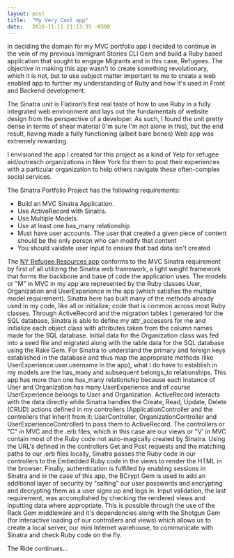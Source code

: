 ```yaml
---
layout: post
title:  "My Very Cool app"
date:   2016-11-11 21:13:35 -0500
---
```



In deciding the domain for my MVC portfolio app I decided to continue in the vein of my previous Immigrant Stories CLI Gem and build a Ruby based application that sought to engage Migrants and in this case, Refugees.  The objective in making this app wasn't to create something revolutionary, which it is not, but to use subject matter important to me to create a web enabled app to further my understanding of Ruby and how it's used in Front and Backend development.  

The Sinatra unit is Flatiron’s first real taste of how to use Ruby in a fully integrated web environment and lays out the fundamentals of website design from the perspective of a developer.  As such, I found the unit pretty dense in terms of shear material (I'm sure I'm not alone in this), but the end result, having made a fully functioning (albeit bare bones) Web app was extremely rewarding.  

I envisioned the app I created for this project as a kind of Yelp for refugee aid/outreach organizations in New York for them to post their experiences with a particular organization to help others navigate these often-complex social services.  

The Sinatra Portfolio Project has the following requirements:

* Build an MVC Sinatra Application.
* Use ActiveRecord with Sinatra.
* Use Multiple Models.
* Use at least one has_many relationship
* Must have user accounts. The user that created a given piece of content should be the only person who can modify that content
* You should validate user input to ensure that bad data isn't created

The [NY Refugee Resources app](https://github.com/zenglue/NY-Refugee-Resources-MVC-Sinatra-App) conforms to the MVC Sinatra requirement by first of all utilizing the Sinatra web framework, a light weight framework that forms the backbone and base of code the application uses. The models or "M" in MVC in my app are represented by the Ruby classes User, Organization and UserExperience in the app (which satisfies the multiple model requirement).  Sinatra here has built many of the methods already used in my code, like all or initialize; code that is common across most Ruby classes.  Through ActiveRecord and the migration tables I generated for the SQL database, Sinatra is able to define my attr_accessors for me and initialize each object class with attributes taken from the column names made for the SQL database.  Initial data for the Organization class was fed into a seed file and migrated along with the table data for the SQL database using the Rake Gem.  For Sinatra to understand the primary and foreign keys established in the database and thus map the appropriate methods (like UserExperience.user.username in the app), what I do have to establish in my models are the has_many and subsequent belongs_to relationships.  This app has more than one has_many relationship because each instance of User and Organization has many UserExperience and of course UserExperience belongs to User and Organization.  ActiveRecord interacts with the data directly while Sinatra handles the Create, Read, Update, Delete (CRUD) actions defined in my controllers (ApplicationController and the controllers that inherit from it: UserController, OrganizationController and UserExperienceController) to pass them to ActiveRecord.  The controllers or "C" in MVC and the .erb files, which in this case are our views or "V' in MVC contain most of the Ruby code not auto-magically created by Sinatra.  Using the URL's defined in the controllers Get and Post requests and the matching paths to our .erb files locally, Sinatra passes the Ruby code in our controllers to the Embedded Ruby code in the views to render the HTML in the browser.  Finally, authentication is fulfilled by enabling sessions in Sinatra and in the case of this app, the BCrypt Gem is used to add an additional layer of security by "salting" our user passwords and encrypting and decrypting them as a user signs up and logs in.  Input validation, the last requirement, was accomplished by checking the rendered views and inputting data where appropriate.  This is possible through the use of the Rack Gem middleware and it's dependencies along with the Shotgun Gem (for interactive loading of our controllers and views) which allows us to create a local server, our mini Internet warehouse, to communicate with Sinatra and check Ruby code on the fly.  

The Ride continues...

  


